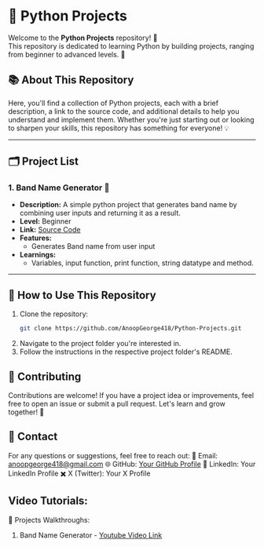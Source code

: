 # 🐍 Python Projects

Welcome to the **Python Projects** repository! 🎉  
This repository is dedicated to learning Python by building projects, ranging from beginner to advanced levels. 🚀

## 📚 About This Repository

Here, you'll find a collection of Python projects, each with a brief description, a link to the source code, and additional details to help you understand and implement them. Whether you're just starting out or looking to sharpen your skills, this repository has something for everyone! 💡

---

## 🗂️ Project List

### 1. Band Name Generator 📝
- **Description:** A simple python project that generates band name by combining user inputs and returning it as a result.
- **Level:** Beginner
- **Link:** [Source Code](https://github.com/AnoopGeorge418/Python-Projects/tree/main/Band%20Name%20Generator)  
- **Features:**  
  - Generates Band name from user input
- **Learnings:**  
    - Variables, input function, print function, string datatype and method.

---

## 🌟 How to Use This Repository

1. Clone the repository:  
   ```bash
   git clone https://github.com/AnoopGeorge418/Python-Projects.git
2. Navigate to the project folder you're interested in.
3. Follow the instructions in the respective project folder's README.

## 🤝 Contributing

Contributions are welcome! If you have a project idea or improvements, feel free to open an issue or submit a pull request. Let's learn and grow together! 🌱

## 📧 Contact

For any questions or suggestions, feel free to reach out:
📩 Email: anoopgeorge418@gmail.com
🌐 GitHub: [Your GitHub Profile](https://github.com/AnoopGeorge418)
🔗 LinkedIn: Your LinkedIn Profile
✖️ X (Twitter): Your X Profile


## Video Tutorials:

🎥 Projects Walkthroughs:

1. Band Name Generator - [Youtube Video Link]()